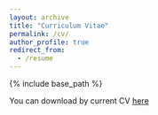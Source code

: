 ```yaml
---
layout: archive
title: "Curriculum Vitae"
permalink: /cv/
author_profile: true
redirect_from:
  - /resume
---
```


{% include base_path %}

You can download by current CV [here](https://floschne.github.io/files/CV_February_2025.pdf)
